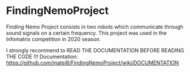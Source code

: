 # FindingNemoProject
Finding Nemo Project consists in two robots which communicate through sound signals on a certain frequency. This project was used in the Infomatrix competition in 2020 season. 

I strongly recommend to READ THE DOCUMENTATION BEFORE READING THE CODE !!!
Documentation: https://github.com/matei8/FindingNemoProject/wiki/DOCUMENTATION
